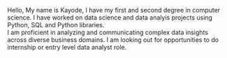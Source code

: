 Hello, 
My name is Kayode, I have my first and second degree in computer science. I have worked on data science and data analyis projects using Python, SQL and Python libraries.<br>
I am proficient in analyzing and communicating complex data insights across diverse business domains.
I am looking out for opportunities to do internship or entry level data analyst role.

<!---
yahayakayode/yahayakayode is a ✨ special ✨ repository because its `README.md` (this file) appears on your GitHub profile.
You can click the Preview link to take a look at your changes.
--->
